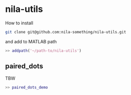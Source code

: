 # nila-utils

How to install 

```bash
git clone git@github.com:nila-something/nila-utils.git
```

and add to MATLAB path

```matlab
>> addpath('~/path-to/nila-utils')
```

## paired_dots

TBW

```matlab
>> paired_dots_demo
```

